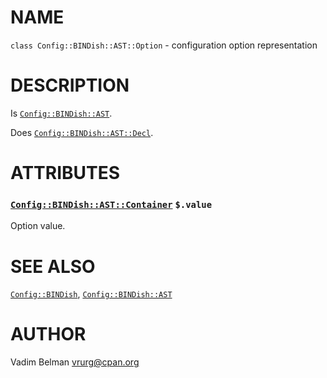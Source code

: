 NAME
====

`class Config::BINDish::AST::Option` - configuration option representation

DESCRIPTION
===========

Is [`Config::BINDish::AST`](https://github.com/vrurg/raku-Config-BINDish/blob/v0.0.2/docs/md/Config/BINDish/AST.md).

Does [`Config::BINDish::AST::Decl`](https://github.com/vrurg/raku-Config-BINDish/blob/v0.0.2/docs/md/Config/BINDish/AST/Decl.md).

ATTRIBUTES
==========

### [`Config::BINDish::AST::Container`](https://github.com/vrurg/raku-Config-BINDish/blob/v0.0.2/docs/md/Config/BINDish/AST/Container.md) `$.value`

Option value.

SEE ALSO
========

[`Config::BINDish`](https://github.com/vrurg/raku-Config-BINDish/blob/v0.0.2/docs/md/Config/BINDish.md), [`Config::BINDish::AST`](https://github.com/vrurg/raku-Config-BINDish/blob/v0.0.2/docs/md/Config/BINDish/AST.md)

AUTHOR
======

Vadim Belman <vrurg@cpan.org>

